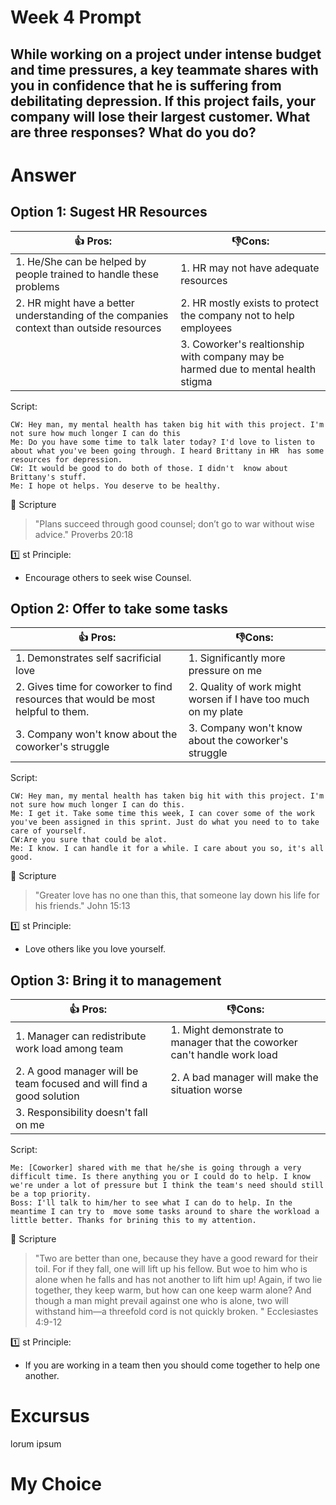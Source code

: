 # Week 4 Prompt 
While working on a project under intense budget and time pressures, a key teammate shares with you in confidence that he is suffering from debilitating depression. If this project fails, your company will lose their largest customer. What are three responses? What do you do?
---
# Answer
## Option 1: Sugest HR Resources

|👍 Pros:| 👎Cons:|
|-----|------|
|1. He/She can be helped by people trained to handle these problems                     |1. HR may not have adequate resources|
|2. HR might have a better understanding of the companies context than outside resources|2. HR mostly exists to protect the company not to help employees|
|                                                                                       |3. Coworker's realtionship with company may be harmed  due to mental health stigma|

Script:

    CW: Hey man, my mental health has taken big hit with this project. I'm not sure how much longer I can do this 
    Me: Do you have some time to talk later today? I'd love to listen to about what you've been going through. I heard Brittany in HR  has some resources for depression.
    CW: It would be good to do both of those. I didn't  know about Brittany's stuff.
    Me: I hope ot helps. You deserve to be healthy. 

📖 Scripture
>"Plans succeed through good counsel; don’t go to war without wise advice." Proverbs 20:18

1️⃣ st Principle:
- Encourage others to seek wise Counsel. 

## Option 2: Offer to take some tasks

|👍 Pros:| 👎Cons:|
|-----|------|
|1. Demonstrates self sacrificial love                                           |1. Significantly more pressure on me|
|2. Gives time for coworker to find resources that would be most helpful to them.|2. Quality of work might worsen if I have too much on my plate|
|3. Company won't know about the coworker's struggle                             |3. Company won't know about the coworker's struggle |


Script:

    CW: Hey man, my mental health has taken big hit with this project. I'm not sure how much longer I can do this.
    Me: I get it. Take some time this week, I can cover some of the work you've been assigned in this sprint. Just do what you need to to take care of yourself. 
    CW:Are you sure that could be alot.
    Me: I know. I can handle it for a while. I care about you so, it's all good. 

📖 Scripture
>"Greater love has no one than this, that someone lay down his life for his friends." John 15:13

1️⃣ st Principle:
- Love others like you love yourself.

## Option 3: Bring it to management 

|👍 Pros:                                                             |👎Cons:|
|---------------------------------------------------------------------|------|
|1. Manager can redistribute work load among team                     |1. Might demonstrate to manager that the coworker can't handle work load |
|2. A good manager will be team focused and will find a good solution |2. A bad manager will make the situation worse|
|3. Responsibility doesn't fall on me                                 ||

Script:

    Me: [Coworker] shared with me that he/she is going through a very difficult time. Is there anything you or I could do to help. I know we're under a lot of pressure but I think the team's need should still be a top priority.
    Boss: I'll talk to him/her to see what I can do to help. In the meantime I can try to  move some tasks around to share the workload a little better. Thanks for brining this to my attention.

📖 Scripture
>"Two are better than one, because they have a good reward for their toil. For if they fall, one will lift up his fellow. But woe to him who is alone when he falls and has not another to lift him up! Again, if two lie together, they keep warm, but how can one keep warm alone? And though a man might prevail against one who is alone, two will withstand him—a threefold cord is not quickly broken. " Ecclesiastes 4:9-12 

1️⃣ st Principle:
- If you are working in a team then you should come together to help one another. 

# Excursus
lorum ipsum

# My Choice


